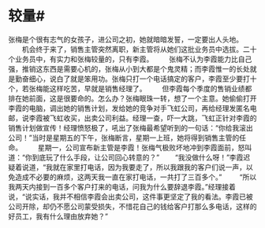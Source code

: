 # 较量#
张梅是个很有志气的女孩子，进公司之初，她就暗暗发誓，一定要出人头地。 
　　机会终于来了，销售主管突然离职，新主管将从她们这批业务员中选拔。二十个业务员中，有实力和张梅较量的，只有李霞。 
　　张梅不认为李霞能力比自己强，推销这东西是需要心机的，张梅从小到大都是个鬼灵精；而李霞惟一的长处就是勤奋细心，说白了就是笨用功。张梅只打一个电话搞定的客户，李霞至少要打十个，若张梅能这样吃苦，早就是销售经理了。 
　　但李霞每个季度的售销业绩都排在她前面，这是很要命的。怎么办？张梅眼珠一转，想了一个主意。她偷偷打开李霞的电脑，调出她的销售计划，发给她的竞争对手飞虹公司，再给经理发匿名电邮，说李霞被飞虹收买，出卖公司利益。经理一查，吓一大跳，飞虹正针对李霞的销售计划做宣传！经理愤怒极了，吼出了张梅最希望听到的一句话：“你给我滚出公司！”当时是星期五的下午，张梅断言，星期一上班，她将得到销售主管的任命。 
　　星期一，公司宣布新主管是李霞！张梅气极败坏地冲到李霞面前，怒叫道：“你到底玩了什么手段，让公司回心转意的？” 
　　“我没做什么呀！”李霞迟疑着说道，“我就在家里打电话，因为我要走了，所以我跟我的客户们说一声，以免造成不必要的麻烦，这两天我一直在家打电话，一共打了三百多个。” 
　　 “所以我两天内接到一百多个客户打来的电话，问我为什么要辞退李霞。”经理接着说，“说实话，我并不相信李霞会出卖公司，这件事更坚定了我的看法。李霞已被公司开除，却仍不愿公司蒙受损失，不惜花自己的钱给客户打那么多电话，这样的好员工，我有什么理由放弃她？”
 